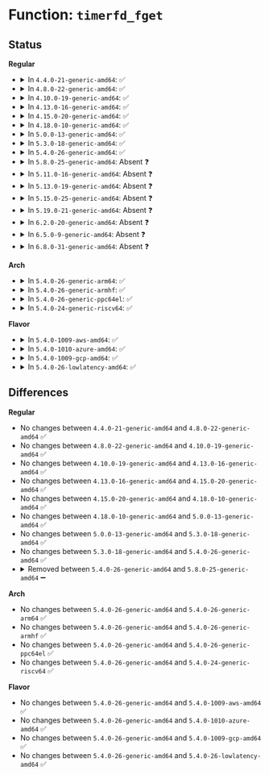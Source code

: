 # Function: <code>timerfd_fget</code>

## Status
<b>Regular</b>
<ul>
<li>
<details>
<summary>In <code>4.4.0-21-generic-amd64</code>: ✅</summary>

```c
int timerfd_fget(int fd, struct fd * p)
```

```json
{
  "name": "timerfd_fget",
  "collision_type": "Unique Static",
  "inline_type": "No",
  "funcs": [
    {
      "addr": 18446744071581302736,
      "name": "timerfd_fget",
      "external": false,
      "loc": "fs/timerfd.c:363",
      "file": "fs/timerfd.c",
      "inline": "seen, unknown",
      "caller_inline": [],
      "caller_func": [
        "fs/timerfd.c:do_timerfd_gettime",
        "fs/timerfd.c:do_timerfd_settime"
      ]
    }
  ],
  "symbols": [
    {
      "addr": 18446744071581302736,
      "name": "timerfd_fget",
      "section": ".text",
      "bind": "STB_LOCAL",
      "size": 104
    }
  ]
}
```
</details>
</li>
<li>
<details>
<summary>In <code>4.8.0-22-generic-amd64</code>: ✅</summary>

```c
int timerfd_fget(int fd, struct fd * p)
```

```json
{
  "name": "timerfd_fget",
  "collision_type": "Unique Static",
  "inline_type": "No",
  "funcs": [
    {
      "addr": 18446744071581468880,
      "name": "timerfd_fget",
      "external": false,
      "loc": "fs/timerfd.c:363",
      "file": "fs/timerfd.c",
      "inline": "seen, unknown",
      "caller_inline": [],
      "caller_func": [
        "fs/timerfd.c:do_timerfd_gettime",
        "fs/timerfd.c:do_timerfd_settime"
      ]
    }
  ],
  "symbols": [
    {
      "addr": 18446744071581468880,
      "name": "timerfd_fget",
      "section": ".text",
      "bind": "STB_LOCAL",
      "size": 104
    }
  ]
}
```
</details>
</li>
<li>
<details>
<summary>In <code>4.10.0-19-generic-amd64</code>: ✅</summary>

```c
int timerfd_fget(int fd, struct fd * p)
```

```json
{
  "name": "timerfd_fget",
  "collision_type": "Unique Static",
  "inline_type": "No",
  "funcs": [
    {
      "addr": 18446744071581549632,
      "name": "timerfd_fget",
      "external": false,
      "loc": "fs/timerfd.c:363",
      "file": "fs/timerfd.c",
      "inline": "seen, unknown",
      "caller_inline": [],
      "caller_func": [
        "fs/timerfd.c:do_timerfd_gettime",
        "fs/timerfd.c:do_timerfd_settime"
      ]
    }
  ],
  "symbols": [
    {
      "addr": 18446744071581549632,
      "name": "timerfd_fget",
      "section": ".text",
      "bind": "STB_LOCAL",
      "size": 104
    }
  ]
}
```
</details>
</li>
<li>
<details>
<summary>In <code>4.13.0-16-generic-amd64</code>: ✅</summary>

```c
int timerfd_fget(int fd, struct fd * p)
```

```json
{
  "name": "timerfd_fget",
  "collision_type": "Unique Static",
  "inline_type": "No",
  "funcs": [
    {
      "addr": 18446744071581603616,
      "name": "timerfd_fget",
      "external": false,
      "loc": "fs/timerfd.c:373",
      "file": "fs/timerfd.c",
      "inline": "seen, unknown",
      "caller_inline": [],
      "caller_func": [
        "fs/timerfd.c:do_timerfd_gettime",
        "fs/timerfd.c:do_timerfd_settime"
      ]
    }
  ],
  "symbols": [
    {
      "addr": 18446744071581603616,
      "name": "timerfd_fget",
      "section": ".text",
      "bind": "STB_LOCAL",
      "size": 104
    }
  ]
}
```
</details>
</li>
<li>
<details>
<summary>In <code>4.15.0-20-generic-amd64</code>: ✅</summary>

```c
int timerfd_fget(int fd, struct fd * p)
```

```json
{
  "name": "timerfd_fget",
  "collision_type": "Unique Static",
  "inline_type": "No",
  "funcs": [
    {
      "addr": 18446744071581747776,
      "name": "timerfd_fget",
      "external": false,
      "loc": "fs/timerfd.c:374",
      "file": "fs/timerfd.c",
      "inline": "seen, unknown",
      "caller_inline": [],
      "caller_func": [
        "fs/timerfd.c:do_timerfd_gettime",
        "fs/timerfd.c:do_timerfd_settime"
      ]
    }
  ],
  "symbols": [
    {
      "addr": 18446744071581747776,
      "name": "timerfd_fget",
      "section": ".text",
      "bind": "STB_LOCAL",
      "size": 104
    }
  ]
}
```
</details>
</li>
<li>
<details>
<summary>In <code>4.18.0-10-generic-amd64</code>: ✅</summary>

```c
int timerfd_fget(int fd, struct fd * p)
```

```json
{
  "name": "timerfd_fget",
  "collision_type": "Unique Static",
  "inline_type": "No",
  "funcs": [
    {
      "addr": 18446744071581915360,
      "name": "timerfd_fget",
      "external": false,
      "loc": "fs/timerfd.c:374",
      "file": "fs/timerfd.c",
      "inline": "seen, unknown",
      "caller_inline": [],
      "caller_func": [
        "fs/timerfd.c:do_timerfd_gettime"
      ]
    }
  ],
  "symbols": [
    {
      "addr": 18446744071581915360,
      "name": "timerfd_fget",
      "section": ".text",
      "bind": "STB_LOCAL",
      "size": 92
    }
  ]
}
```
</details>
</li>
<li>
<details>
<summary>In <code>5.0.0-13-generic-amd64</code>: ✅</summary>

```c
int timerfd_fget(int fd, struct fd * p)
```

```json
{
  "name": "timerfd_fget",
  "collision_type": "Unique Static",
  "inline_type": "No",
  "funcs": [
    {
      "addr": 18446744071582000144,
      "name": "timerfd_fget",
      "external": false,
      "loc": "fs/timerfd.c:374",
      "file": "fs/timerfd.c",
      "inline": "seen, unknown",
      "caller_inline": [],
      "caller_func": [
        "fs/timerfd.c:do_timerfd_gettime"
      ]
    }
  ],
  "symbols": [
    {
      "addr": 18446744071582000144,
      "name": "timerfd_fget",
      "section": ".text",
      "bind": "STB_LOCAL",
      "size": 92
    }
  ]
}
```
</details>
</li>
<li>
<details>
<summary>In <code>5.3.0-18-generic-amd64</code>: ✅</summary>

```c
int timerfd_fget(int fd, struct fd * p)
```

```json
{
  "name": "timerfd_fget",
  "collision_type": "Unique Static",
  "inline_type": "No",
  "funcs": [
    {
      "addr": 18446744071582136704,
      "name": "timerfd_fget",
      "external": false,
      "loc": "fs/timerfd.c:374",
      "file": "fs/timerfd.c",
      "inline": "seen, unknown",
      "caller_inline": [],
      "caller_func": [
        "fs/timerfd.c:do_timerfd_gettime"
      ]
    }
  ],
  "symbols": [
    {
      "addr": 18446744071582136704,
      "name": "timerfd_fget",
      "section": ".text",
      "bind": "STB_LOCAL",
      "size": 86
    }
  ]
}
```
</details>
</li>
<li>
<details>
<summary>In <code>5.4.0-26-generic-amd64</code>: ✅</summary>

```c
int timerfd_fget(int fd, struct fd * p)
```

```json
{
  "name": "timerfd_fget",
  "collision_type": "Unique Static",
  "inline_type": "No",
  "funcs": [
    {
      "addr": 18446744071582213856,
      "name": "timerfd_fget",
      "external": false,
      "loc": "fs/timerfd.c:374",
      "file": "fs/timerfd.c",
      "inline": "seen, unknown",
      "caller_inline": [],
      "caller_func": [
        "fs/timerfd.c:do_timerfd_gettime"
      ]
    }
  ],
  "symbols": [
    {
      "addr": 18446744071582213856,
      "name": "timerfd_fget",
      "section": ".text",
      "bind": "STB_LOCAL",
      "size": 86
    }
  ]
}
```
</details>
</li>
<li>
<details>
<summary>In <code>5.8.0-25-generic-amd64</code>: Absent ❓</summary>

```json
{
  "name": "timerfd_fget",
  "collision_type": "Unique Static",
  "inline_type": "Full",
  "funcs": [
    {
      "addr": 18446744071582451653,
      "name": "timerfd_fget",
      "external": false,
      "loc": "fs/timerfd.c:377",
      "file": "fs/timerfd.c",
      "inline": "not declared, inlined",
      "caller_inline": [
        "fs/timerfd.c:do_timerfd_gettime",
        "fs/timerfd.c:do_timerfd_settime"
      ],
      "caller_func": []
    }
  ],
  "symbols": []
}
```
</details>
</li>
<li>
<details>
<summary>In <code>5.11.0-16-generic-amd64</code>: Absent ❓</summary>

```json
{
  "name": "timerfd_fget",
  "collision_type": "Unique Static",
  "inline_type": "Full",
  "funcs": [
    {
      "addr": 18446744071582508341,
      "name": "timerfd_fget",
      "external": false,
      "loc": "fs/timerfd.c:377",
      "file": "fs/timerfd.c",
      "inline": "not declared, inlined",
      "caller_inline": [
        "fs/timerfd.c:do_timerfd_gettime",
        "fs/timerfd.c:do_timerfd_settime"
      ],
      "caller_func": []
    }
  ],
  "symbols": []
}
```
</details>
</li>
<li>
<details>
<summary>In <code>5.13.0-19-generic-amd64</code>: Absent ❓</summary>

```json
{
  "name": "timerfd_fget",
  "collision_type": "Unique Static",
  "inline_type": "Full",
  "funcs": [
    {
      "addr": 18446744071582536117,
      "name": "timerfd_fget",
      "external": false,
      "loc": "fs/timerfd.c:377",
      "file": "fs/timerfd.c",
      "inline": "not declared, inlined",
      "caller_inline": [
        "fs/timerfd.c:do_timerfd_gettime",
        "fs/timerfd.c:do_timerfd_settime"
      ],
      "caller_func": []
    }
  ],
  "symbols": []
}
```
</details>
</li>
<li>
<details>
<summary>In <code>5.15.0-25-generic-amd64</code>: Absent ❓</summary>

```json
{
  "name": "timerfd_fget",
  "collision_type": "Unique Static",
  "inline_type": "Full",
  "funcs": [
    {
      "addr": 18446744071582852149,
      "name": "timerfd_fget",
      "external": false,
      "loc": "fs/timerfd.c:393",
      "file": "fs/timerfd.c",
      "inline": "not declared, inlined",
      "caller_inline": [
        "fs/timerfd.c:do_timerfd_gettime",
        "fs/timerfd.c:do_timerfd_settime"
      ],
      "caller_func": []
    }
  ],
  "symbols": []
}
```
</details>
</li>
<li>
<details>
<summary>In <code>5.19.0-21-generic-amd64</code>: Absent ❓</summary>

```json
{
  "name": "timerfd_fget",
  "collision_type": "Unique Static",
  "inline_type": "Full",
  "funcs": [
    {
      "addr": 18446744071583416277,
      "name": "timerfd_fget",
      "external": false,
      "loc": "fs/timerfd.c:393",
      "file": "fs/timerfd.c",
      "inline": "not declared, inlined",
      "caller_inline": [
        "fs/timerfd.c:do_timerfd_gettime",
        "fs/timerfd.c:do_timerfd_settime"
      ],
      "caller_func": []
    }
  ],
  "symbols": []
}
```
</details>
</li>
<li>
<details>
<summary>In <code>6.2.0-20-generic-amd64</code>: Absent ❓</summary>

```json
{
  "name": "timerfd_fget",
  "collision_type": "Unique Static",
  "inline_type": "Full",
  "funcs": [
    {
      "addr": 18446744071584003749,
      "name": "timerfd_fget",
      "external": false,
      "loc": "fs/timerfd.c:393",
      "file": "fs/timerfd.c",
      "inline": "not declared, inlined",
      "caller_inline": [
        "fs/timerfd.c:do_timerfd_gettime",
        "fs/timerfd.c:do_timerfd_settime"
      ],
      "caller_func": []
    }
  ],
  "symbols": []
}
```
</details>
</li>
<li>
<details>
<summary>In <code>6.5.0-9-generic-amd64</code>: Absent ❓</summary>

```json
{
  "name": "timerfd_fget",
  "collision_type": "Unique Static",
  "inline_type": "Full",
  "funcs": [
    {
      "addr": 18446744071584228421,
      "name": "timerfd_fget",
      "external": false,
      "loc": "fs/timerfd.c:393",
      "file": "fs/timerfd.c",
      "inline": "not declared, inlined",
      "caller_inline": [
        "fs/timerfd.c:do_timerfd_gettime",
        "fs/timerfd.c:do_timerfd_settime"
      ],
      "caller_func": []
    }
  ],
  "symbols": []
}
```
</details>
</li>
<li>
<details>
<summary>In <code>6.8.0-31-generic-amd64</code>: Absent ❓</summary>

```json
{
  "name": "timerfd_fget",
  "collision_type": "Unique Static",
  "inline_type": "Full",
  "funcs": [
    {
      "addr": 18446744071584442981,
      "name": "timerfd_fget",
      "external": false,
      "loc": "fs/timerfd.c:393",
      "file": "fs/timerfd.c",
      "inline": "not declared, inlined",
      "caller_inline": [
        "fs/timerfd.c:do_timerfd_gettime",
        "fs/timerfd.c:do_timerfd_settime"
      ],
      "caller_func": []
    }
  ],
  "symbols": []
}
```
</details>
</li>
</ul>
<b>Arch</b>
<ul>
<li>
<details>
<summary>In <code>5.4.0-26-generic-arm64</code>: ✅</summary>

```c
int timerfd_fget(int fd, struct fd * p)
```

```json
{
  "name": "timerfd_fget",
  "collision_type": "Unique Static",
  "inline_type": "No",
  "funcs": [
    {
      "addr": 18446603336493777920,
      "name": "timerfd_fget",
      "external": false,
      "loc": "fs/timerfd.c:374",
      "file": "fs/timerfd.c",
      "inline": "seen, unknown",
      "caller_inline": [],
      "caller_func": [
        "fs/timerfd.c:do_timerfd_gettime"
      ]
    }
  ],
  "symbols": [
    {
      "addr": 18446603336493777920,
      "name": "timerfd_fget",
      "section": ".text",
      "bind": "STB_LOCAL",
      "size": 124
    }
  ]
}
```
</details>
</li>
<li>
<details>
<summary>In <code>5.4.0-26-generic-armhf</code>: ✅</summary>

```c
int timerfd_fget(int fd, struct fd * p)
```

```json
{
  "name": "timerfd_fget",
  "collision_type": "Unique Static",
  "inline_type": "No",
  "funcs": [
    {
      "addr": 3227292560,
      "name": "timerfd_fget",
      "external": false,
      "loc": "fs/timerfd.c:374",
      "file": "fs/timerfd.c",
      "inline": "seen, unknown",
      "caller_inline": [],
      "caller_func": [
        "fs/timerfd.c:do_timerfd_gettime"
      ]
    }
  ],
  "symbols": [
    {
      "addr": 3227292560,
      "name": "timerfd_fget",
      "section": ".text",
      "bind": "STB_LOCAL",
      "size": 116
    }
  ]
}
```
</details>
</li>
<li>
<details>
<summary>In <code>5.4.0-26-generic-ppc64el</code>: ✅</summary>

```c
int timerfd_fget(int fd, struct fd * p)
```

```json
{
  "name": "timerfd_fget",
  "collision_type": "Unique Static",
  "inline_type": "No",
  "funcs": [
    {
      "addr": 13835058055287390704,
      "name": "timerfd_fget",
      "external": false,
      "loc": "fs/timerfd.c:374",
      "file": "fs/timerfd.c",
      "inline": "seen, unknown",
      "caller_inline": [],
      "caller_func": [
        "fs/timerfd.c:do_timerfd_gettime"
      ]
    }
  ],
  "symbols": [
    {
      "addr": 13835058055287390704,
      "name": "timerfd_fget",
      "section": ".text",
      "bind": "STB_LOCAL",
      "size": 168
    }
  ]
}
```
</details>
</li>
<li>
<details>
<summary>In <code>5.4.0-24-generic-riscv64</code>: ✅</summary>

```c
int timerfd_fget(int fd, struct fd * p)
```

```json
{
  "name": "timerfd_fget",
  "collision_type": "Unique Static",
  "inline_type": "No",
  "funcs": [
    {
      "addr": 18446743936273372738,
      "name": "timerfd_fget",
      "external": false,
      "loc": "fs/timerfd.c:374",
      "file": "fs/timerfd.c",
      "inline": "seen, unknown",
      "caller_inline": [],
      "caller_func": [
        "fs/timerfd.c:__se_sys_timerfd_gettime",
        "fs/timerfd.c:__se_sys_timerfd_settime"
      ]
    }
  ],
  "symbols": [
    {
      "addr": 18446743936273372738,
      "name": "timerfd_fget",
      "section": ".text",
      "bind": "STB_LOCAL",
      "size": 104
    }
  ]
}
```
</details>
</li>
</ul>
<b>Flavor</b>
<ul>
<li>
<details>
<summary>In <code>5.4.0-1009-aws-amd64</code>: ✅</summary>

```c
int timerfd_fget(int fd, struct fd * p)
```

```json
{
  "name": "timerfd_fget",
  "collision_type": "Unique Static",
  "inline_type": "No",
  "funcs": [
    {
      "addr": 18446744071582182592,
      "name": "timerfd_fget",
      "external": false,
      "loc": "fs/timerfd.c:374",
      "file": "fs/timerfd.c",
      "inline": "seen, unknown",
      "caller_inline": [],
      "caller_func": [
        "fs/timerfd.c:do_timerfd_gettime"
      ]
    }
  ],
  "symbols": [
    {
      "addr": 18446744071582182592,
      "name": "timerfd_fget",
      "section": ".text",
      "bind": "STB_LOCAL",
      "size": 86
    }
  ]
}
```
</details>
</li>
<li>
<details>
<summary>In <code>5.4.0-1010-azure-amd64</code>: ✅</summary>

```c
int timerfd_fget(int fd, struct fd * p)
```

```json
{
  "name": "timerfd_fget",
  "collision_type": "Unique Static",
  "inline_type": "No",
  "funcs": [
    {
      "addr": 18446744071582120192,
      "name": "timerfd_fget",
      "external": false,
      "loc": "fs/timerfd.c:374",
      "file": "fs/timerfd.c",
      "inline": "seen, unknown",
      "caller_inline": [],
      "caller_func": [
        "fs/timerfd.c:do_timerfd_gettime"
      ]
    }
  ],
  "symbols": [
    {
      "addr": 18446744071582120192,
      "name": "timerfd_fget",
      "section": ".text",
      "bind": "STB_LOCAL",
      "size": 86
    }
  ]
}
```
</details>
</li>
<li>
<details>
<summary>In <code>5.4.0-1009-gcp-amd64</code>: ✅</summary>

```c
int timerfd_fget(int fd, struct fd * p)
```

```json
{
  "name": "timerfd_fget",
  "collision_type": "Unique Static",
  "inline_type": "No",
  "funcs": [
    {
      "addr": 18446744071582173072,
      "name": "timerfd_fget",
      "external": false,
      "loc": "fs/timerfd.c:374",
      "file": "fs/timerfd.c",
      "inline": "seen, unknown",
      "caller_inline": [],
      "caller_func": [
        "fs/timerfd.c:do_timerfd_gettime"
      ]
    }
  ],
  "symbols": [
    {
      "addr": 18446744071582173072,
      "name": "timerfd_fget",
      "section": ".text",
      "bind": "STB_LOCAL",
      "size": 86
    }
  ]
}
```
</details>
</li>
<li>
<details>
<summary>In <code>5.4.0-26-lowlatency-amd64</code>: ✅</summary>

```c
int timerfd_fget(int fd, struct fd * p)
```

```json
{
  "name": "timerfd_fget",
  "collision_type": "Unique Static",
  "inline_type": "No",
  "funcs": [
    {
      "addr": 18446744071582249424,
      "name": "timerfd_fget",
      "external": false,
      "loc": "fs/timerfd.c:374",
      "file": "fs/timerfd.c",
      "inline": "seen, unknown",
      "caller_inline": [],
      "caller_func": [
        "fs/timerfd.c:do_timerfd_gettime"
      ]
    }
  ],
  "symbols": [
    {
      "addr": 18446744071582249424,
      "name": "timerfd_fget",
      "section": ".text",
      "bind": "STB_LOCAL",
      "size": 86
    }
  ]
}
```
</details>
</li>
</ul>

## Differences
<b>Regular</b>
<ul>
<li>
No changes between <code>4.4.0-21-generic-amd64</code> and <code>4.8.0-22-generic-amd64</code> ✅
</li>
<li>
No changes between <code>4.8.0-22-generic-amd64</code> and <code>4.10.0-19-generic-amd64</code> ✅
</li>
<li>
No changes between <code>4.10.0-19-generic-amd64</code> and <code>4.13.0-16-generic-amd64</code> ✅
</li>
<li>
No changes between <code>4.13.0-16-generic-amd64</code> and <code>4.15.0-20-generic-amd64</code> ✅
</li>
<li>
No changes between <code>4.15.0-20-generic-amd64</code> and <code>4.18.0-10-generic-amd64</code> ✅
</li>
<li>
No changes between <code>4.18.0-10-generic-amd64</code> and <code>5.0.0-13-generic-amd64</code> ✅
</li>
<li>
No changes between <code>5.0.0-13-generic-amd64</code> and <code>5.3.0-18-generic-amd64</code> ✅
</li>
<li>
No changes between <code>5.3.0-18-generic-amd64</code> and <code>5.4.0-26-generic-amd64</code> ✅
</li>
<li>
<details>
<summary>Removed between <code>5.4.0-26-generic-amd64</code> and <code>5.8.0-25-generic-amd64</code> ➖</summary>

```c
int timerfd_fget(int fd, struct fd * p)
```
</details>
</li>
</ul>
<b>Arch</b>
<ul>
<li>
No changes between <code>5.4.0-26-generic-amd64</code> and <code>5.4.0-26-generic-arm64</code> ✅
</li>
<li>
No changes between <code>5.4.0-26-generic-amd64</code> and <code>5.4.0-26-generic-armhf</code> ✅
</li>
<li>
No changes between <code>5.4.0-26-generic-amd64</code> and <code>5.4.0-26-generic-ppc64el</code> ✅
</li>
<li>
No changes between <code>5.4.0-26-generic-amd64</code> and <code>5.4.0-24-generic-riscv64</code> ✅
</li>
</ul>
<b>Flavor</b>
<ul>
<li>
No changes between <code>5.4.0-26-generic-amd64</code> and <code>5.4.0-1009-aws-amd64</code> ✅
</li>
<li>
No changes between <code>5.4.0-26-generic-amd64</code> and <code>5.4.0-1010-azure-amd64</code> ✅
</li>
<li>
No changes between <code>5.4.0-26-generic-amd64</code> and <code>5.4.0-1009-gcp-amd64</code> ✅
</li>
<li>
No changes between <code>5.4.0-26-generic-amd64</code> and <code>5.4.0-26-lowlatency-amd64</code> ✅
</li>
</ul>
